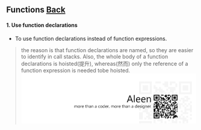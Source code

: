 ## Functions [**Back**](./../README.md)

#### 1. Use function declarations

- To use function declarations instead of function expressions.

> the reason is that function declarations are named, so they are easier to identify in call stacks. Also, the whole body of a function declarations is hoisted(提升), whereas(然而) only the reference of a function expression is needed tobe hoisted.
<a href="http://aleen42.github.io/" target="_blank" ><img src="./../pic/tail.gif"></a>